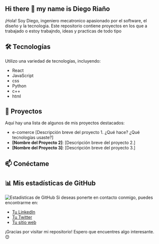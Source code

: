 ## Hi there 👋 my name is Diego Riaño

¡Hola! Soy Diego, ingeniero mecatronico apasionado por el software, el diseño y la tecnologia. Este repositorio contiene proyectos en los que a trabajado o estoy trabajndo, ideas y practicas de todo tipo 



## 🛠 Tecnologías

Utilizo una variedad de tecnologías, incluyendo:

- React
- JavaScript
- css
- Python
- c++
- html
  

## 🚀 Proyectos

Aquí hay una lista de algunos de mis proyectos destacados:

- e-comerce [Descripción breve del proyecto 1. ¿Qué hace? ¿Qué tecnologías usaste?]
- **[Nombre del Proyecto 2]**: [Descripción breve del proyecto 2.]
- **[Nombre del Proyecto 3]**: [Descripción breve del proyecto 3.]
## 📫 Conéctame
## 📊 Mis estadísticas de GitHub

![Estadísticas de GitHub](https://github-readme-stats.vercel.app/api?username=dart01&show_icons=true&theme=radical)
Si deseas ponerte en contacto conmigo, puedes encontrarme en:

- [Tu LinkedIn](tu-linkedin)
- [Tu Twitter](tu-twitter)
- [Tu sitio web](tu-sitio-web)

¡Gracias por visitar mi repositorio! Espero que encuentres algo interesante. 😊
<!--
**dart01/dart01** is a ✨ _special_ ✨ repository because its `README.md` (this file) appears on your GitHub profile.

Here are some ideas to get you started:

- 🔭 I’m currently working on ...
- 🌱 I’m currently learning ...
- 👯 I’m looking to collaborate on ...
- 🤔 I’m looking for help with ...
- 💬 Ask me about ...
- 📫 How to reach me: ...
- 😄 Pronouns: ...
- ⚡ Fun fact: ...
-->
